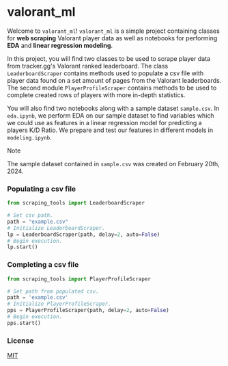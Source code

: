 # valorant_ml
Welcome to `valorant_ml`! `valorant_ml` is a simple project containing classes for **web scraping** Valorant player data as well as notebooks for performing **EDA** and **linear regression modeling**.

In this project, you will find two classes to be used to scrape player data from tracker.gg's Valorant ranked leaderboard. The class `LeaderboardScraper` contains methods used to populate a csv file with player data found on a set amount of pages from the Valorant leaderboards. The second module `PlayerProfileScraper` contains methods to be used to complete created rows of players with more in-depth statistics.

You will also find two notebooks along with a sample dataset `sample.csv`. In `eda.ipynb`, we perform EDA on our sample dataset to find variables which we could use as features in a linear regression model for predicting a players K/D Ratio. We prepare and test our features in different models in `modeling.ipynb`. 

> [!NOTE]  
> The sample dataset contained in `sample.csv` was created on February 20th, 2024.

### Populating a csv file
```python
from scraping_tools import LeaderboardScraper

# Set csv path.
path = "example.csv"
# Initialize LeaderboardScraper.
lp = LeaderboardScraper(path, delay=2, auto=False)
# Begin execution.
lp.start()
```
### Completing a csv file
```python
from scraping_tools import PlayerProfileScraper

# Set path from populated csv.
path = 'example.csv'
# Initialize PlayerProfileScraper.
pps = PlayerProfileScraper(path, delay=2, auto=False)
# Begin execution.
pps.start()
```

### License
[MIT](https://choosealicense.com/licenses/mit/)